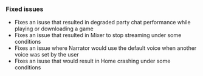 ### Fixed issues
- Fixes an isuse that resulted in degraded party chat performance while playing or downloading a game
- Fixes an issue that resulted in Mixer to stop streaming under some conditions
- Fixes an issue where Narrator would use the default voice when another voice was set by the user
- Fixes an isuse that would result in Home crashing under some conditions